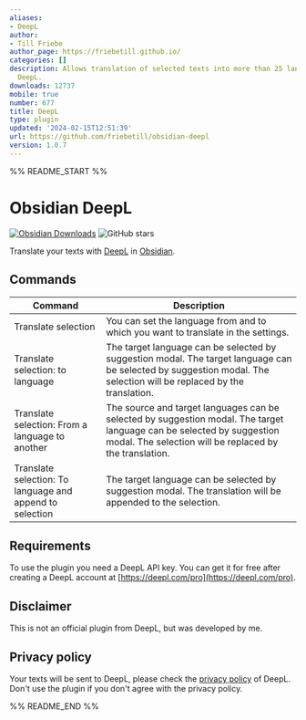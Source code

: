 ```yaml
---
aliases:
- DeepL
author:
- Till Friebe
author_page: https://friebetill.github.io/
categories: []
description: Allows translation of selected texts into more than 25 languages with
  DeepL.
downloads: 12737
mobile: true
number: 677
title: DeepL
type: plugin
updated: '2024-02-15T12:51:39'
url: https://github.com/friebetill/obsidian-deepl
version: 1.0.7
---
```


%% README_START %%

# Obsidian DeepL

[![Obsidian Downloads](https://img.shields.io/badge/dynamic/json?color=7e6ad6&labelColor=34208c&label=Obsidian%20Downloads&query=$['deepl'].downloads&url=https://raw.githubusercontent.com/obsidianmd/obsidian-releases/master/community-plugin-stats.json&)](obsidian://show-plugin?id=deepl)
![GitHub stars](https://img.shields.io/github/stars/friebetill/obsidian-deepl?style=flat)

Translate your texts with [DeepL](https://www.deepl.com/) in [Obsidian](https://obsidian.md/).

## Commands

| Command                                                  | Description                                                                                                                                                                      |
| -------------------------------------------------------- | -------------------------------------------------------------------------------------------------------------------------------------------------------------------------------- |
| Translate selection                                      | You can set the language from and to which you want to translate in the settings.                                                                                                |
| Translate selection: to language                         | The target language can be selected by suggestion modal. The target language can be selected by suggestion modal. The selection will be replaced by the translation.             |
| Translate selection: From a language to another          | The source and target languages can be selected by suggestion modal. The target language can be selected by suggestion modal. The selection will be replaced by the translation. |
| Translate selection: To language and append to selection | The target language can be selected by suggestion modal. The translation will be appended to the selection.                                                                      |

## Requirements

To use the plugin you need a DeepL API key. You can get it for free after creating a DeepL account at [https://deepl.com/pro](https://deepl.com/pro).

## Disclaimer

This is not an official plugin from DeepL, but was developed by me.

## Privacy policy

Your texts will be sent to DeepL, please check the [privacy policy](https://www.deepl.com/en/privacy/) of DeepL. Don't use the plugin if you don't agree with the privacy policy.


%% README_END %%